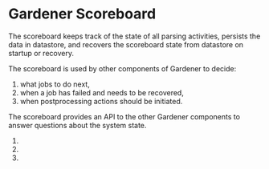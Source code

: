 # Gardener Scoreboard

The scoreboard keeps track of the state of all parsing activities, persists
the data in datastore, and recovers the scoreboard state from datastore on
startup or recovery.

The scoreboard is used by other components of Gardener to decide:

1. what jobs to do next,
1. when a job has failed and needs to be recovered,
1. when postprocessing actions should be initiated.

The scoreboard provides an API to the other Gardener components to answer
questions about the system state.

1.
1.
1.
